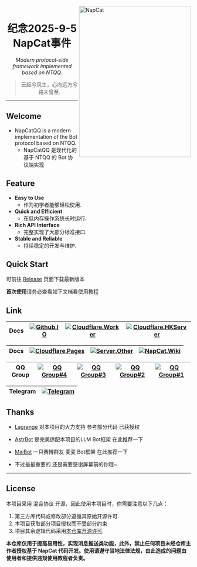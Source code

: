 <img src="https://napneko.github.io/assets/newnewlogo.png" width = "305" height = "411" alt="NapCat" align=right />
<div align="center">

# 纪念2025-9-5 NapCat事件



_Modern protocol-side framework implemented based on NTQQ._

> 云起兮风生，心向远方兮路未曾至.

</div>

---

## Welcome
+ NapCatQQ is a modern implementation of the Bot protocol based on NTQQ.
  - NapCatQQ 是现代化的基于 NTQQ 的 Bot 协议端实现

## Feature

+ **Easy to Use**
  - 作为初学者能够轻松使用.
+ **Quick and Efficient**
  - 在低内存操作系统长时运行.
+ **Rich API Interface**
  - 完整实现了大部分标准接口.
+ **Stable and Reliable**
  - 持续稳定的开发与维护.
## Quick Start

可前往 [Release](https://github.com/NapNeko/NapCatQQ/releases/) 页面下载最新版本

**首次使用**请务必查看如下文档看使用教程

## Link

| Docs | [![Github.IO](https://img.shields.io/badge/docs%20on-Github.IO-orange)](https://napneko.github.io/) | [![Cloudflare.Worker](https://img.shields.io/badge/docs%20on-Cloudflare.Worker-black)](https://doc.napneko.icu/) | [![Cloudflare.HKServer](https://img.shields.io/badge/docs%20on-Cloudflare.HKServer-informational)](https://napcat.napneko.icu/) |
|:-:|:-:|:-:|:-:|

| Docs | [![Cloudflare.Pages](https://img.shields.io/badge/docs%20on-Cloudflare.Pages-blue)](https://napneko.pages.dev/) | [![Server.Other](https://img.shields.io/badge/docs%20on-Server.Other-green)](https://napcat.cyou/) | [![NapCat.Wiki](https://img.shields.io/badge/docs%20on-NapCat.Wiki-red)](https://www.napcat.wiki) |
|:-:|:-:|:-:|:-:|

| QQ Group | [![QQ Group#4](https://img.shields.io/badge/QQ%20Group%234-Join-blue)](https://qm.qq.com/q/CMmPbGw0jA) | [![QQ Group#3](https://img.shields.io/badge/QQ%20Group%233-Join-blue)](https://qm.qq.com/q/8zJMLjqy2Y) | [![QQ Group#2](https://img.shields.io/badge/QQ%20Group%232-Join-blue)](https://qm.qq.com/q/HaRcfrHpUk) | [![QQ Group#1](https://img.shields.io/badge/QQ%20Group%231-Join-blue)](https://qm.qq.com/q/I6LU87a0Yq) |
|:-:|:-:|:-:|:-:|:-:|

| Telegram | [![Telegram](https://img.shields.io/badge/Telegram-MelodicMoonlight-blue)](https://t.me/MelodicMoonlight) |
|:-:|:-:|

## Thanks

+ [Lagrange](https://github.com/LagrangeDev/Lagrange.Core) 对本项目的大力支持 参考部分代码 已获授权

+ [AstrBot](https://github.com/AstrBotDevs/AstrBot) 是完美适配本项目的LLM Bot框架 在此推荐一下

+ [MaiBot](https://github.com/MaiM-with-u/MaiBot) 一只赛博群友 麦麦 Bot框架 在此推荐一下
  
+ 不过最最重要的 还是需要感谢屏幕前的你哦~

---

## License
本项目采用 混合协议 开源，因此使用本项目时，你需要注意以下几点：
1. 第三方库代码或修改部分遵循其原始开源许可.
2. 本项目获取部分项目授权而不受部分约束
2. 项目其余逻辑代码采用[本仓库开源许可](./LICENSE).

**本仓库仅用于提高易用性，实现消息推送类功能，此外，禁止任何项目未经仓库主作者授权基于 NapCat 代码开发。使用请遵守当地法律法规，由此造成的问题由使用者和提供违规使用教程者负责。**
